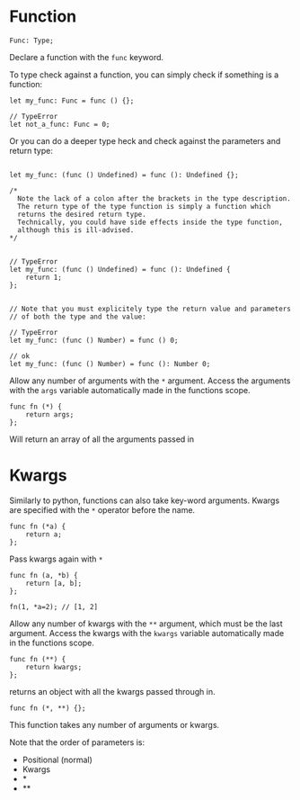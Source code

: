 # Function
```
Func: Type;
```

Declare a function with the `func` keyword. 

To type check against a function, you can simply check if something is a function:
```
let my_func: Func = func () {};

// TypeError
let not_a_func: Func = 0;
```

Or you can do a deeper type heck and check against the parameters and return type:
```

let my_func: (func () Undefined) = func (): Undefined {};

/*
  Note the lack of a colon after the brackets in the type description.
  The return type of the type function is simply a function which 
  returns the desired return type.
  Technically, you could have side effects inside the type function, 
  although this is ill-advised.
*/


// TypeError
let my_func: (func () Undefined) = func (): Undefined { 
    return 1;
};


// Note that you must explicitely type the return value and parameters 
// of both the type and the value:

// TypeError
let my_func: (func () Number) = func () 0;

// ok
let my_func: (func () Number) = func (): Number 0;
```

Allow any number of arguments with the `*` argument.
Access the arguments with the `args` variable automatically made in the functions scope.
```
func fn (*) {
    return args;
};
```
Will return an array of all the arguments passed in

# Kwargs

Similarly to python, functions can also take key-word arguments.
Kwargs are specified with the `*` operator before the name.
```
func fn (*a) {
    return a;
};
```
Pass kwargs again with `*`
```
func fn (a, *b) {
    return [a, b];
};

fn(1, *a=2); // [1, 2]
```

Allow any number of kwargs with the `**` argument, which must be the last argument.
Access the kwargs with the `kwargs` variable automatically made in the functions scope.
```
func fn (**) {
    return kwargs;
};
```

returns an object with all the kwargs passed through in.

```
func fn (*, **) {};
```
This function takes any number of arguments or kwargs.

Note that the order of parameters is:
* Positional (normal)
* Kwargs
* \*
* \*\*